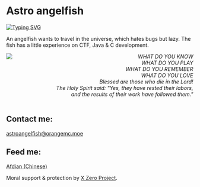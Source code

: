 # Astro angelfish

[![Typing SVG](https://readme-typing-svg.demolab.com?font=Comic+Neue&pause=1000&multiline=true&repeat=false&width=430&height=63&lines=We+think+too+much;but+feel+too+little)](https://git.io/typing-svg)

An angelfish wants to travel in the universe, which hates bugs but lazy.
The fish has a little experience on CTF, Java & C development.

<img src="https://github-readme-stats.vercel.app/api/top-langs/?username=astro-angelfish&layout=compact&theme=tokyonight" align="left"/>

<div align="right">
<i>
WHAT DO YOU KNOW<br>
WHAT DO YOU PLAY<br>
WHAT DO YOU REMEMBER<br>
WHAT DO YOU LOVE<br>
Blessed are those who die in the Lord!
<br>The Holy Spirit said: "Yes, they have rested their labors,
<br>and the results of their work have followed them."
</i>
</div>
<br>

## Contact me:
<astroangelfish@orangemc.moe>

## Feed me:
[Afdian (Chinese)](https://afdian.net/@astro-angelfish)

Moral support & protection by [X Zero Project](https://github.com/x-zero0w0).
